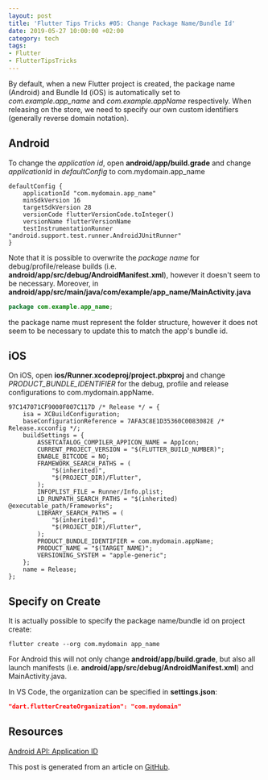 ```yaml
---
layout: post
title: 'Flutter Tips Tricks #05: Change Package Name/Bundle Id'
date: 2019-05-27 10:00:00 +02:00
category: tech
tags:
- Flutter
- FlutterTipsTricks
---
```



By default, when a new Flutter project is created, the package name (Android) and Bundle Id (iOS) is automatically set to *com.example.app_name* and *com.example.appName* respectively. When releasing on the store, we need to specify our own custom identifiers (generally reverse domain notation).
 
## Android

To change the *application id*, open **android/app/build.grade** and change *applicationId* in *defaultConfig* to com.mydomain.app_name

```
defaultConfig {
    applicationId "com.mydomain.app_name"
    minSdkVersion 16
    targetSdkVersion 28
    versionCode flutterVersionCode.toInteger()
    versionName flutterVersionName
    testInstrumentationRunner "android.support.test.runner.AndroidJUnitRunner"
}
```

Note that it is possible to overwrite the *package name* for debug/profile/release builds (i.e. **android/app/src/debug/AndroidManifest.xml**), however it doesn't seem to be necessary. Moreover, in **android/app/src/main/java/com/example/app_name/MainActivity.java**

```java
package com.example.app_name;
```

the package name must represent the folder structure, however it does not seem to be necessary to update this to match the app's bundle id.

## iOS

On iOS, open **ios/Runner.xcodeproj/project.pbxproj** and change *PRODUCT_BUNDLE_IDENTIFIER* for the debug, profile and release configurations to com.mydomain.appName.

```
97C147071CF9000F007C117D /* Release */ = {
    isa = XCBuildConfiguration;
    baseConfigurationReference = 7AFA3C8E1D35360C0083082E /* Release.xcconfig */;
    buildSettings = {
        ASSETCATALOG_COMPILER_APPICON_NAME = AppIcon;
        CURRENT_PROJECT_VERSION = "$(FLUTTER_BUILD_NUMBER)";
        ENABLE_BITCODE = NO;
        FRAMEWORK_SEARCH_PATHS = (
            "$(inherited)",
            "$(PROJECT_DIR)/Flutter",
        );
        INFOPLIST_FILE = Runner/Info.plist;
        LD_RUNPATH_SEARCH_PATHS = "$(inherited) @executable_path/Frameworks";
        LIBRARY_SEARCH_PATHS = (
            "$(inherited)",
            "$(PROJECT_DIR)/Flutter",
        );
        PRODUCT_BUNDLE_IDENTIFIER = com.mydomain.appName;
        PRODUCT_NAME = "$(TARGET_NAME)";
        VERSIONING_SYSTEM = "apple-generic";
    };
    name = Release;
};
```

## Specify on Create

It is actually possible to specify the package name/bundle id on project create:

```
flutter create --org com.mydomain app_name
```

For Android this will not only change **android/app/build.grade**, but also all launch manifests (i.e. **android/app/src/debug/AndroidManifest.xml**) and MainActivity.java.

In VS Code, the organization can be specified in **settings.json**:

```json
"dart.flutterCreateOrganization": "com.mydomain"
```

## Resources

[Android API: Application ID](https://developer.android.com/studio/build/application-id)

This post is generated from an article on [GitHub](https://github.com/defuncart/flutter-tips-tricks/tree/master/05-ChangePackageNameBundleId).
